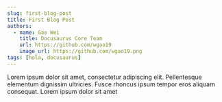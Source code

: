 ```yaml
---
slug: first-blog-post
title: First Blog Post
authors:
  - name: Gao Wei
    title: Docusaurus Core Team
    url: https://github.com/wgao19
    image_url: https://github.com/wgao19.png
tags: [hola, docusaurus]
---
```


Lorem ipsum dolor sit amet, consectetur adipiscing elit. Pellentesque elementum dignissim ultricies. Fusce rhoncus ipsum tempor eros aliquam consequat. Lorem ipsum dolor sit amet
